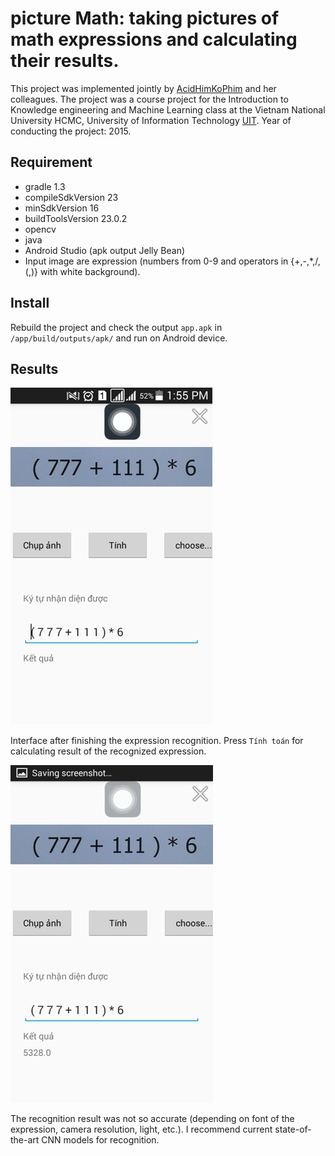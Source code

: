 # picture Math: taking pictures of math expressions and calculating their results.

This project was implemented jointly by [AcidHimKoPhim](https://github.com/AcidHimKoPhim) and her colleagues. The project was a course project for the Introduction to Knowledge engineering and  Machine Learning class at the Vietnam National University HCMC, University of Information Technology [UIT](https://en.uit.edu.vn/). Year of conducting the project: 2015.

## Requirement

- gradle 1.3
- compileSdkVersion 23
- minSdkVersion 16
- buildToolsVersion 23.0.2
- opencv
- java
- Android Studio (apk output Jelly Bean)
- Input image are expression (numbers from 0-9 and operators in {+,-,*,/,(,)} with white background).

## Install

Rebuild the project and check the output `app.apk` in `/app/build/outputs/apk/` and run on Android device.
    
## Results

![](figs/afterCapturing.jpg)

Interface after finishing the expression recognition. Press `Tính toán` for calculating result of the recognized expression.
    
![](figs/resCalculation.jpg)

The recognition result was not so accurate (depending on font of the expression, camera resolution, light, etc.). I recommend current state-of-the-art CNN models for recognition. 

    
